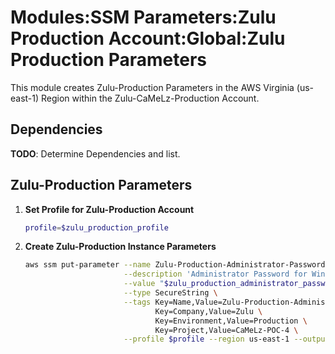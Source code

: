 # Modules:SSM Parameters:Zulu Production Account:Global:Zulu Production Parameters

This module creates Zulu-Production Parameters in the AWS Virginia (us-east-1) Region within the
Zulu-CaMeLz-Production Account.

## Dependencies

**TODO**: Determine Dependencies and list.

## Zulu-Production Parameters

1. **Set Profile for Zulu-Production Account**

    ```bash
    profile=$zulu_production_profile
    ```

1. **Create Zulu-Production Instance Parameters**

    ```bash
    aws ssm put-parameter --name Zulu-Production-Administrator-Password \
                          --description 'Administrator Password for Windows Instances' \
                          --value "$zulu_production_administrator_password" \
                          --type SecureString \
                          --tags Key=Name,Value=Zulu-Production-Administrator-Password \
                                 Key=Company,Value=Zulu \
                                 Key=Environment,Value=Production \
                                 Key=Project,Value=CaMeLz-POC-4 \
                          --profile $profile --region us-east-1 --output text
    ```
